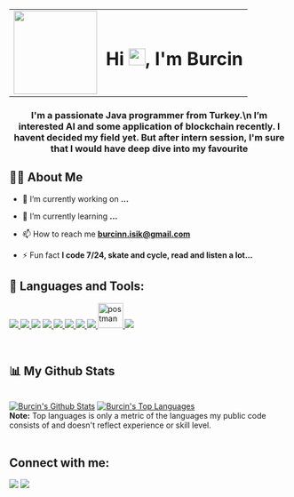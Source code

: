 <table>
  <tr>
    <td>
      <a href="#">
        <img width="150px" height="150px" src="https://cache.teia.rocks/ipfs/QmYhGUnVJHSD7shbSXrsYo48bjhmTT77RDDsKbjvboLLmX"/>
      </a>
    </td>
    <td>
      <h1 align="center">Hi <img src="https://raw.githubusercontent.com/MartinHeinz/MartinHeinz/master/wave.gif" width="30" height="30">, I'm Burcin</h1>
    </td>
  </tr>
</table>

<h3 align="center">I'm a passionate Java programmer from Turkey.\n I’m interested AI and some application of blockchain recently. I havent decided my field yet. But after intern session, I'm sure that I would have deep dive into my favourite  </h3>

## 🙋‍♂️ About Me

- 🔭 I’m currently working on **...**

- 🌱 I’m currently learning **...**

- 📫 How to reach me **burcinn.isik@gmail.com**

- ⚡ Fun fact **I code 7/24, skate and cycle, read and listen a lot...**

## 🚀 Languages and Tools:

<p align="left"> 
  <p align="left"> 
    <a href="https://flutter.dev/" target="_blank"> <img src="https://img.icons8.com/color/48/000000/flutter.png"/>  </a>
    <a href="https://learn.microsoft.com/en-us/dotnet/csharp/" target="_blank"> <img src="https://img.icons8.com/color/48/000000/c-sharp-logo.png"/> </a>
    <a href="https://www.python.org/" target="_blank">  <img src="https://img.icons8.com/color/48/000000/python--v1.png"/></a>
    <a href="https://www.java.com/" target="_blank"> <img src="https://img.icons8.com/color/48/000000/java-coffee-cup-logo--v1.png"/> </a>
    <a href="https://kotlinlang.org/" target="_blank"> <img src="https://img.icons8.com/color/48/000000/kotlin.png"/> </a>
    <a href="https://www.microsoft.com/en-us/sql-server" target="_blank"> <img src="https://img.icons8.com/ios-filled/50/000000/microsoft-sql-server.png"/> </a>
    <a href="https://www.mathworks.com/products/matlab.html" target="_blank">  <img src="https://img.icons8.com/color/48/000000/matlab.png"/> </a>
    <a href="https://firebase.google.com/" target="_blank"> <img src="https://img.icons8.com/color/48/000000/firebase.png"/> </a>
    <a href="https://postman.com" target="_blank"> <img src="https://www.vectorlogo.zone/logos/getpostman/getpostman-icon.svg" alt="postman" width="45" height="45"/> </a>
    <a href="https://git-scm.com/" target="_blank"> <img src="https://img.icons8.com/color/48/000000/git.png"/> </a>

</p>

<br/>

## 📊 My Github Stats

  <br/>
    <a href="https://github.com/iskburcin/github-readme-stats"><img alt="Burcin's Github Stats" src="https://github-readme-stats.vercel.app/api?username=iskburcin&show_icons=true&count_private=true&theme=react&hide_border=true&bg_color=0D1117" /></a>
  <a href="https://github.com/iskburcin/github-readme-stats"><img alt="Burcin's Top Languages" src="https://github-readme-stats.vercel.app/api/top-langs/?username=iskburcin&langs_count=8&count_private=true&layout=compact&theme=react&hide_border=true&bg_color=0D1117" /></a>
  <br/>
  <b>Note:</b> Top languages is only a metric of the languages my public code consists of and doesn't reflect experience or skill level.

<br/>
<br/>

## Connect with me:

<p align="left">

<a href = "https://www.linkedin.com/in/burcin-i%C5%9F%C4%B1k-753119252/"><img src="https://img.icons8.com/fluent/48/000000/linkedin.png"/></a>
<a href = "https://x.com/iskburcin"><img src="https://img.icons8.com/fluent/48/000000/twitter.png"/></a>

</p>
